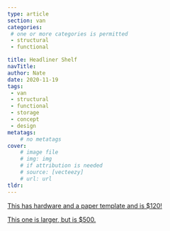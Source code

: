 ```yaml
---
type: article
section: van
categories: 
 # one or more categories is permitted
 - structural
 - functional

title: Headliner Shelf
navTitle:
author: Nate
date: 2020-11-19
tags:
 - van
 - structural
 - functional
 - storage
 - concept
 - design
metatags:
	# no metatags
cover: 
	# image file
	# img: img
	# if attribution is needed
	# source: [vecteezy]
	# url: url
tldr:
---
```


[This has hardware and a paper template and is $120!](https://vancillary.com/products/ford-transit-headliner-shelf-diy-kit)

[This one is larger, but is $500.](https://rbcomponents.com/collections/transit-shelving/products/2014-ford-transit-headliner-shelf-fits-mid-and-high-roof-vans-1)

